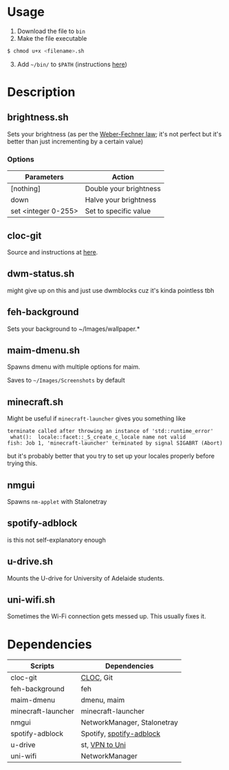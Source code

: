# Usage

1. Download the file to `bin`
2. Make the file executable
```bash
$ chmod u+x <filename>.sh
```
3. Add `~/bin/` to `$PATH` (instructions [here](https://wiki.archlinux.org/title/environment_variables#Defining_variables))

# Description

## brightness.sh

Sets your brightness (as per the [Weber-Fechner law](https://en.wikipedia.org/wiki/Weber%E2%80%93Fechner_law); it's not perfect but it's better than just incrementing by a certain value)

### Options

| Parameters          | Action                 |
| ------------------- | ---------------------- |
| [nothing]           | Double your brightness |
| down                | Halve your brightness  |
| set <integer 0-255> | Set to specific value  |

## cloc-git

Source and instructions at [here](https://stackoverflow.com/users/578288/rory-okane).

## dwm-status.sh

might give up on this and just use dwmblocks cuz it's kinda pointless tbh

## feh-background

Sets your background to ~/Images/wallpaper.*

## maim-dmenu.sh

Spawns dmenu with multiple options for maim.

Saves to `~/Images/Screenshots` by default

## minecraft.sh

Might be useful if `minecraft-launcher` gives you something like
```console
terminate called after throwing an instance of 'std::runtime_error'
 what():  locale::facet::_S_create_c_locale name not valid
fish: Job 1, 'minecraft-launcher' terminated by signal SIGABRT (Abort)
```
but it's probably better that you try to set up your locales properly before trying this.

## nmgui

Spawns `nm-applet` with Stalonetray

## spotify-adblock

is this not self-explanatory enough

## u-drive.sh

Mounts the U-drive for University of Adelaide students. 

## uni-wifi.sh

Sometimes the Wi-Fi connection gets messed up. This usually fixes it.

# Dependencies

| Scripts            | Dependencies                                                          |
| ------------------ | --------------------------------------------------------------------- |
| cloc-git           | [CLOC](http://cloc.sourceforge.net/), Git                             |
| feh-background     | feh                                                                   |
| maim-dmenu         | dmenu, maim                                                           |
| minecraft-launcher | minecraft-launcher                                                    |
| nmgui              | NetworkManager, Stalonetray                                           |
| spotify-adblock    | Spotify, [spotify-adblock](https://github.com/abba23/spotify-adblock) |
| u-drive            | st, [VPN to Uni](https://github.com/yuezk/GlobalProtect-openconnect)  |
| uni-wifi           | NetworkManager                                                        |